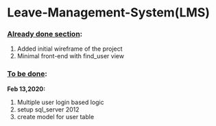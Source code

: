 # Leave-Management-System(LMS)
### <u>Already done section</u>:

1. Added initial wireframe of the project
2. Minimal front-end with find_user view

### <u>To be done</u>:

**Feb 13,2020:**

1. Multiple user login based logic
2. setup sql_server 2012
3. create model for user table
